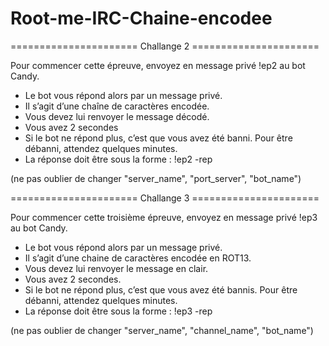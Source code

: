 # Root-me-IRC-Chaine-encodee
 
====================== Challange 2 ======================

Pour commencer cette épreuve, envoyez en message privé !ep2 au bot Candy.

- Le bot vous répond alors par un message privé.
- Il s’agit d’une chaîne de caractères encodée.
- Vous devez lui renvoyer le message décodé.
- Vous avez 2 secondes
- Si le bot ne répond plus, c’est que vous avez été banni. Pour être débanni, attendez quelques minutes.
- La réponse doit être sous la forme :
!ep2 -rep <reponse>

(ne pas oublier de changer "server_name", "port_server", "bot_name")

====================== Challange 3 ======================

Pour commencer cette troisième épreuve, envoyez en message privé !ep3 au bot Candy.

- Le bot vous répond alors par un message privé.
- Il s’agit d’une chaine de caractères encodée en ROT13.
- Vous devez lui renvoyer le message en clair.
- Vous avez 2 secondes.
- Si le bot ne répond plus, c’est que vous avez été bannis. Pour être débanni, attendez quelques minutes.
- La réponse doit être sous la forme :
!ep3 -rep <reponse>

(ne pas oublier de changer "server_name", "channel_name", "bot_name")
